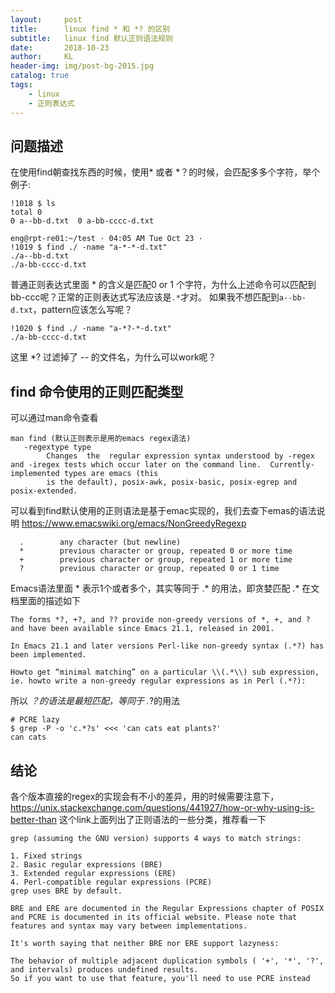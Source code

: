 ```yaml
---
layout:     post 
title:      linux find * 和 *? 的区别
subtitle:   linux find 默认正则语法规则
date:       2018-10-23             
author:     KL                  
header-img: img/post-bg-2015.jpg    
catalog: true                      
tags:                            
    - linux
    - 正则表达式
---
```


## 问题描述
在使用find朝查找东西的时候，使用* 或者 *？的时候，会匹配多多个字符，举个例子:
```
!1018 $ ls
total 0
0 a--bb-d.txt  0 a-bb-cccc-d.txt

eng@rpt-re01:~/test · 04:05 AM Tue Oct 23 ·
!1019 $ find ./ -name "a-*-*-d.txt"
./a--bb-d.txt
./a-bb-cccc-d.txt
```
普通正则表达式里面 * 的含义是匹配0 or 1 个字符，为什么上述命令可以匹配到bb-ccc呢？正常的正则表达式写法应该是`.*`才对。
如果我不想匹配到`a--bb-d.txt`，pattern应该怎么写呢？
```
!1020 $ find ./ -name "a-*?-*-d.txt"
./a-bb-cccc-d.txt
```
这里 *? 过滤掉了 -- 的文件名，为什么可以work呢？

## find 命令使用的正则匹配类型
可以通过man命令查看
```
man find (默认正则表示是用的emacs regex语法)
   -regextype type
        Changes  the  regular expression syntax understood by -regex and -iregex tests which occur later on the command line.  Currently-implemented types are emacs (this
        is the default), posix-awk, posix-basic, posix-egrep and posix-extended.
```
可以看到find默认使用的正则语法是基于emac实现的，我们去查下emas的语法说明 https://www.emacswiki.org/emacs/NonGreedyRegexp 
```
  .        any character (but newline)
  *        previous character or group, repeated 0 or more time
  +        previous character or group, repeated 1 or more time
  ?        previous character or group, repeated 0 or 1 time
```
Emacs语法里面 * 表示1个或者多个，其实等同于 .* 的用法，即贪婪匹配
.* 在文档里面的描述如下
```
The forms *?, +?, and ?? provide non-greedy versions of *, +, and ? and have been available since Emacs 21.1, released in 2001.

In Emacs 21.1 and later versions Perl-like non-greedy syntax (.*?) has been implemented.

Howto get “minimal matching” on a particular \\(.*\\) sub expression, ie. howto write a non-greedy regular expressions as in Perl (.*?):

```
所以 *？的语法是最短匹配，等同于 .*?的用法
```
# PCRE lazy
$ grep -P -o 'c.*?s' <<< 'can cats eat plants?'
can cats
```

## 结论
各个版本直接的regex的实现会有不小的差异，用的时候需要注意下，https://unix.stackexchange.com/questions/441927/how-or-why-using-is-better-than 这个link上面列出了正则语法的一些分类，推荐看一下
```
grep (assuming the GNU version) supports 4 ways to match strings:

1. Fixed strings
2. Basic regular expressions (BRE)
3. Extended regular expressions (ERE)
4. Perl-compatible regular expressions (PCRE)
grep uses BRE by default.

BRE and ERE are documented in the Regular Expressions chapter of POSIX and PCRE is documented in its official website. Please note that features and syntax may vary between implementations.

It's worth saying that neither BRE nor ERE support lazyness:

The behavior of multiple adjacent duplication symbols ( '+', '*', '?', and intervals) produces undefined results.
So if you want to use that feature, you'll need to use PCRE instead
```
